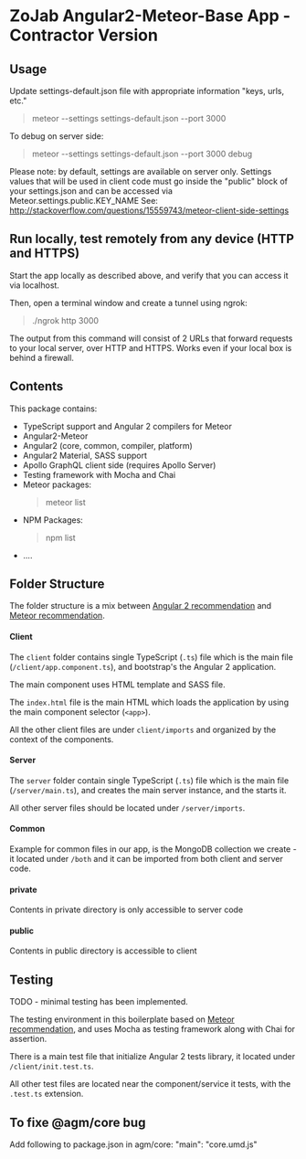 # ZoJab Angular2-Meteor-Base App - Contractor Version

## Usage

Update settings-default.json file with appropriate information "keys, urls, etc."

> meteor --settings settings-default.json --port 3000

To debug on server side:

> meteor --settings settings-default.json --port 3000 debug

Please note: by default, settings are available on server only. Settings values that will be used in client code must go inside the "public" block of your settings.json and can be accessed via Meteor.settings.public.KEY_NAME
See: http://stackoverflow.com/questions/15559743/meteor-client-side-settings


## Run locally, test remotely from any device (HTTP and HTTPS)

Start the app locally as described above, and verify that you can access it via localhost.

Then, open a terminal window and create a tunnel using ngrok:

> ./ngrok http 3000

The output from this command will consist of 2 URLs that forward requests to your local server, over HTTP and HTTPS. Works even if your local box is behind a firewall.


## Contents

This package contains:

- TypeScript support and Angular 2 compilers for Meteor
- Angular2-Meteor
- Angular2 (core, common, compiler, platform)
- Angular2 Material, SASS support
- Apollo GraphQL client side (requires Apollo Server)
- Testing framework with Mocha and Chai
- Meteor packages:  
    >  meteor list   
- NPM Packages:  
    > npm list
- ....

## Folder Structure

The folder structure is a mix between [Angular 2 recommendation](https://johnpapa.net/angular-2-styles/) and [Meteor recommendation](https://guide.meteor.com/structure.html).



#### Client

The `client` folder contains single TypeScript (`.ts`) file which is the main file (`/client/app.component.ts`), and bootstrap's the Angular 2 application.

The main component uses HTML template and SASS file.

The `index.html` file is the main HTML which loads the application by using the main component selector (`<app>`).

All the other client files are under `client/imports` and organized by the context of the components.


#### Server

The `server` folder contain single TypeScript (`.ts`) file which is the main file (`/server/main.ts`), and creates the main server instance, and the starts it.

All other server files should be located under `/server/imports`.

#### Common 

Example for common files in our app, is the MongoDB collection we create - it located under `/both` and it can be imported from both client and server code.

#### private

Contents in private directory is only accessible to server code

#### public

Contents in public directory is accessible to client 

## Testing
TODO - minimal testing has been implemented.

The testing environment in this boilerplate based on [Meteor recommendation](https://guide.meteor.com/testing.html), and uses Mocha as testing framework along with Chai for assertion.

There is a main test file that initialize Angular 2 tests library, it located under `/client/init.test.ts`.

All other test files are located near the component/service it tests, with the `.test.ts` extension.


## To fixe @agm/core bug
Add following to package.json in agm/core:
"main": "core.umd.js"